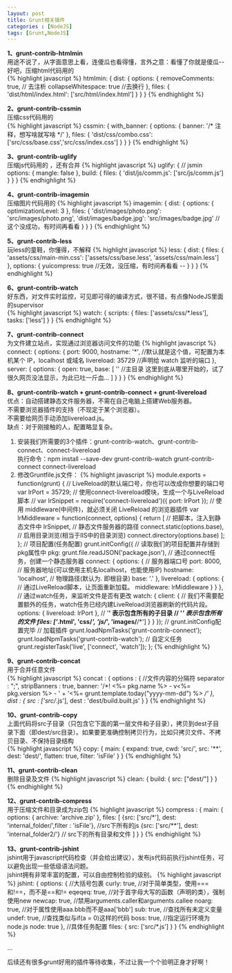 ```yaml
---
layout: post
title: Grunt相关插件
categories : [NodeJS]
tags: [Grunt,NodeJS]
---
```

**1、grunt-contrib-htmlmin**  
用途不说了，从字面意思上看，连傻瓜也看得懂，言外之意：看懂了你就是傻瓜-- 
好吧，压缩html代码用的  
{% highlight javascript %}
htmlmin: {
    dist: {
        options: {
            removeComments: true, // 去注析
            collapseWhitespace: true //去换行
        },
        files: {
            'dist/html/index.html': ['src/html/index.html']
        }
    }
}
{% endhighlight %}

**2、grunt-contrib-cssmin**  
压缩css代码用的  
{% highlight javascript %}
cssmin: {
    with_banner: {
        options: {
            banner: '/* 注释，想写啥就写啥 */'
        },
        files: {
            'dist/css/combo.css': ['src/css/base.css','src/css/index.css']
        }
    }
}
{% endhighlight %}

**3、grunt-contrib-uglify**  
压缩js代码用的 ，还有合并
{% highlight javascript %}
uglify: { // jsmin
    options: {
        mangle: false
    },
    build: {
        files: {
            'dist/js/comm.js': ['src/js/comm.js']
        }
    }
}
{% endhighlight %}

**4、grunt-contrib-imagemin**  
压缩图片代码用的 
{% highlight javascript %}
imagemin: {
    dist: {
        options: {
            optimizationLevel: 3
        },
        files: {
            'dist/images/photo.png': 'src/images/photo.png',
            'dist/images/badge.jpg': 'src/images/badge.jpg'   //这个没成功，有时间再看看
        }
    }
}
{% endhighlight %}

**5、grunt-contrib-less**  
玩less的童鞋，你懂得，不解释 
{% highlight javascript %}
less: {
    dist: {
        files: {
            'assets/css/main-min.css': ['assets/css/base.less', 'assets/css/main.less']
        },
        options: {
            yuicompress: true   //无效，没压缩，有时间再看看 -- 
        }
    }
}
{% endhighlight %}

**6、grunt-contrib-watch**  
好东西，对文件实时监控，可见即可得的编译方式，很不错，有点像NodeJS里面的supervisor  
{% highlight javascript %}
watch: {
    scripts: {
        files: ['assets/css/*.less'],
        tasks: ['less']
    }
}
{% endhighlight %}

**7、grunt-contrib-connect**  
为文件建立站点，实现通过浏览器访问文件的功能
{% highlight javascript %}
  connect: {
      options: {
        port: 9000,
        hostname: '*', //默认就是这个值，可配置为本机某个 IP，localhost 或域名
        livereload: 35729 //声明给 watch 监听的端口
      },
      server: {
        options: {
          open: true,
          base: [
                ''  //主目录 这里到底从哪里开始的，试了很久网页没法显示，为此已吐一斤血...
          ]
        }
      }
    }
{% endhighlight %}

**8、grunt-contrib-watch + grunt-contrib-connect + grunt-livereload**  
优点：自动搭建静态文件服务器，不需在自己电脑上搭建Web服务器。  
不需要浏览器插件的支持（不现定于某个浏览器）。  
不需要给网页手动添加livereload.js。  
缺点：对于刚接触的人，配置略显复杂。  

1. 安装我们所需要的3个插件：grunt-contrib-watch、grunt-contrib-connect、connect-livereload  
执行命令：npm install --save-dev grunt-contrib-watch grunt-contrib-connect connect-livereload   
2. 修改Gruntfile.js文件：
{% highlight javascript %}
module.exports = function(grunt) {
    // LiveReload的默认端口号，你也可以改成你想要的端口号
    var lrPort = 35729;
    // 使用connect-livereload模块，生成一个与LiveReload脚本
    // <script src="http://127.0.0.1:35729/livereload.js?snipver=1" type="text/javascript"></script>
    var lrSnippet = require('connect-livereload')({ port: lrPort });
    // 使用 middleware(中间件)，就必须关闭 LiveReload 的浏览器插件
    var lrMiddleware = function(connect, options) {
        return [
            // 把脚本，注入到静态文件中
            lrSnippet,
            // 静态文件服务器的路径
            connect.static(options.base),
            // 启用目录浏览(相当于IIS中的目录浏览)
            connect.directory(options.base)
        ];
    };
    // 项目配置(任务配置)
    grunt.initConfig({
        // 读取我们的项目配置并存储到pkg属性中
        pkg: grunt.file.readJSON('package.json'),
        // 通过connect任务，创建一个静态服务器
        connect: {
            options: {
                // 服务器端口号
                port: 8000,
                // 服务器地址(可以使用主机名localhost，也能使用IP)
                hostname: 'localhost',
                // 物理路径(默认为. 即根目录)
                base: '.'
            },
            livereload: {
                options: {
                    // 通过LiveReload脚本，让页面重新加载。
                    middleware: lrMiddleware
                }
            }
        },
        // 通过watch任务，来监听文件是否有更改
        watch: {
            client: {
                // 我们不需要配置额外的任务，watch任务已经内建LiveReload浏览器刷新的代码片段。
                options: {
                    livereload: lrPort
                },
                // '**' 表示包含所有的子目录
                // '*' 表示包含所有的文件
                files: ['*.html', 'css/*', 'js/*', 'images/**/*']
            }
        }
    }); // grunt.initConfig配置完毕
    // 加载插件
    grunt.loadNpmTasks('grunt-contrib-connect');
    grunt.loadNpmTasks('grunt-contrib-watch');
    // 自定义任务
    grunt.registerTask('live', ['connect', 'watch']);
};
{% endhighlight %}

**9、grunt-contrib-concat**  
用于合并任意文件  
{% highlight javascript %}
concat : {
  options : {
    //文件内容的分隔符
    separator : ";",
    stripBanners : true,
    banner: '/*! <%= pkg.name %> - v<%= pkg.version %> - ' +
                    '<%= grunt.template.today("yyyy-mm-dd") %> */'
  },
  dist : {
    src : ['src/*.js'],
    dest : 'dest/build.built.js'
  }
}
{% endhighlight %}

**10、grunt-contrib-copy**  
上面代码将src子目录（只包含它下面的第一层文件和子目录），拷贝到dest子目录下面（即dest/src目录）。如果要更准确控制拷贝行为，比如只拷贝文件、不拷贝目录、不保持目录结构  
{% highlight javascript %}
copy: {
  main: {
    expand: true,
    cwd: 'src/',
    src: '**',
    dest: 'dest/',
    flatten: true,
    filter: 'isFile'
  }
}
{% endhighlight %}

**11、grunt-contrib-clean**  
删除目录及文件
{% highlight javascript %}
clean: {
  build: {
    src: ["dest/"]
  }
}
{% endhighlight %}

**12、grunt-contrib-compress**  
用于压缩文件和目录成为zip包
{% highlight javascript %}
compress : {
     main: {
        options: {
          archive: 'archive.zip'
        },
        files: [
          {src: ['src/*'], dest: 'internal_folder/',filter : 'isFile'}, //src下所有的js
          {src: ['src/**'], dest: 'internal_folder2/'}  // src下的所有目录和文件
        ]
      }
}
{% endhighlight %}

**13、grunt-contrib-jshint**  
jshint用于javascript代码检查（并会给出建议），发布js代码前执行jshint任务，可以避免出现一些低级语法问题。  
jshint拥有非常丰富的配置，可以自由控制检验的级别。
{% highlight javascript %}
jshint: {
    options: {
        //大括号包裹
        curly: true,
        //对于简单类型，使用===和!==，而不是==和!=
        eqeqeq: true,
        //对于首字母大写的函数（声明的类），强制使用new
        newcap: true,
        //禁用arguments.caller和arguments.callee
        noarg: true,
        //对于属性使用aaa.bbb而不是aaa['bbb']
        sub: true,
        //查找所有未定义变量
        undef: true,
        //查找类似与if(a = 0)这样的代码
        boss: true,
        //指定运行环境为node.js
        node: true
    },
    //具体任务配置
    files: {
        src: ['src/*.js']
    }
}
{% endhighlight %}

...

后续还有很多grunt好用的插件等待收集，不过让我一个个验明正身才好啊！